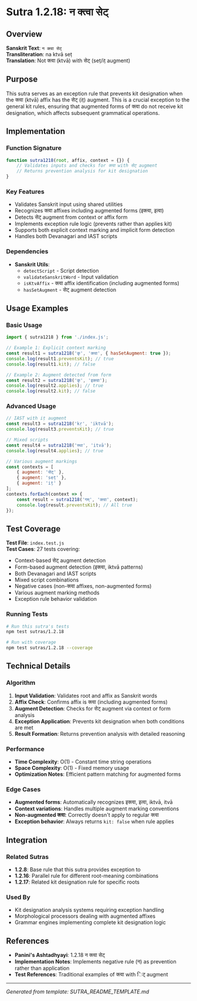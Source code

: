 # Sutra 1.2.18: न क्त्वा सेट्

## Overview

**Sanskrit Text**: `न क्त्वा सेट्`  
**Transliteration**: na ktvā seṭ  
**Translation**: Not क्त्वा (ktvā) with सेट् (seṭ/iṭ augment)

## Purpose

This sutra serves as an exception rule that prevents kit designation when the क्त्वा (ktvā) affix has the सेट् (iṭ) augment. This is a crucial exception to the general kit rules, ensuring that augmented forms of क्त्वा do not receive kit designation, which affects subsequent grammatical operations.

## Implementation

### Function Signature
```javascript
function sutra1218(root, affix, context = {}) {
    // Validates inputs and checks for क्त्वा with सेट् augment
    // Returns prevention analysis for kit designation
}
```

### Key Features
- Validates Sanskrit input using shared utilities
- Recognizes क्त्वा affixes including augmented forms (इक्त्वा, इत्वा)
- Detects सेट् augment from context or affix form
- Implements exception rule logic (prevents rather than applies kit)
- Supports both explicit context marking and implicit form detection
- Handles both Devanagari and IAST scripts

### Dependencies
- **Sanskrit Utils**: 
  - `detectScript` - Script detection
  - `validateSanskritWord` - Input validation
  - `isKtvAffix` - क्त्वा affix identification (including augmented forms)
  - `hasSetAugment` - सेट् augment detection

## Usage Examples

### Basic Usage
```javascript
import { sutra1218 } from './index.js';

// Example 1: Explicit context marking
const result1 = sutra1218('कृ', 'क्त्वा', { hasSetAugment: true });
console.log(result1.preventsKit); // true
console.log(result1.kit); // false

// Example 2: Augment detected from form
const result2 = sutra1218('कृ', 'इक्त्वा');
console.log(result2.applies); // true
console.log(result2.kit); // false
```

### Advanced Usage
```javascript
// IAST with iṭ augment
const result3 = sutra1218('kṛ', 'iktvā');
console.log(result3.preventsKit); // true

// Mixed scripts
const result4 = sutra1218('स्था', 'itvā');
console.log(result4.applies); // true

// Various augment markings
const contexts = [
    { augment: 'सेट्' },
    { augment: 'seṭ' },
    { augment: 'iṭ' }
];
contexts.forEach(context => {
    const result = sutra1218('गम्', 'क्त्वा', context);
    console.log(result.preventsKit); // All true
});
```

## Test Coverage

**Test File**: `index.test.js`  
**Test Cases**: 27 tests covering:
- Context-based सेट् augment detection
- Form-based augment detection (इक्त्वा, iktvā patterns)
- Both Devanagari and IAST scripts
- Mixed script combinations
- Negative cases (non-क्त्वा affixes, non-augmented forms)
- Various augment marking methods
- Exception rule behavior validation

### Running Tests
```bash
# Run this sutra's tests
npm test sutras/1.2.18

# Run with coverage
npm test sutras/1.2.18 --coverage
```

## Technical Details

### Algorithm
1. **Input Validation**: Validates root and affix as Sanskrit words
2. **Affix Check**: Confirms affix is क्त्वा (including augmented forms)
3. **Augment Detection**: Checks for सेट् augment via context or form analysis
4. **Exception Application**: Prevents kit designation when both conditions are met
5. **Result Formation**: Returns prevention analysis with detailed reasoning

### Performance
- **Time Complexity**: O(1) - Constant time string operations
- **Space Complexity**: O(1) - Fixed memory usage
- **Optimization Notes**: Efficient pattern matching for augmented forms

### Edge Cases
- **Augmented forms**: Automatically recognizes इक्त्वा, इत्वा, iktvā, itvā
- **Context variations**: Handles multiple augment marking conventions
- **Non-augmented क्त्वा**: Correctly doesn't apply to regular क्त्वा
- **Exception behavior**: Always returns `kit: false` when rule applies

## Integration

### Related Sutras
- **1.2.8**: Base rule that this sutra provides exception to
- **1.2.16**: Parallel rule for different root-meaning combinations
- **1.2.17**: Related kit designation rule for specific roots

### Used By
- Kit designation analysis systems requiring exception handling
- Morphological processors dealing with augmented affixes
- Grammar engines implementing complete kit designation logic

## References

- **Panini's Ashtadhyayi**: 1.2.18 न क्त्वा सेट्
- **Implementation Notes**: Implements negative rule (न) as prevention rather than application
- **Test References**: Traditional examples of क्त्वा with िट् augment

---

*Generated from template: SUTRA_README_TEMPLATE.md*
